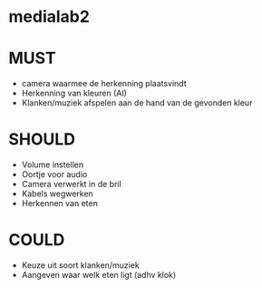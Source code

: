 # medialab2

# MUST
- camera waarmee de herkenning plaatsvindt 
- Herkenning van kleuren (AI)
- Klanken/muziek afspelen aan de hand van de gevonden kleur

# SHOULD
- Volume instellen
- Oortje voor audio
- Camera verwerkt in de bril
- Kabels wegwerken
- Herkennen van eten

# COULD
- Keuze uit soort klanken/muziek
- Aangeven waar welk eten ligt (adhv klok)
